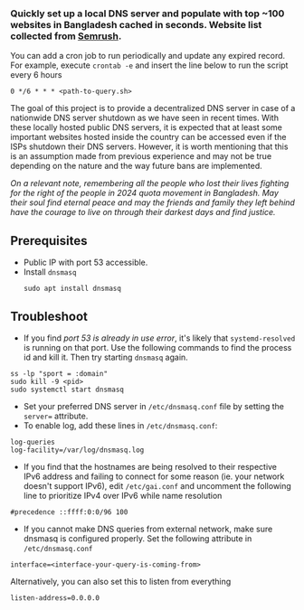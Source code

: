 ### Quickly set up a local DNS server and populate with top ~100 websites in Bangladesh cached in seconds. Website list collected from [Semrush](https://www.semrush.com/trending-websites/bd/all).
You can add a cron job to run periodically and update any expired record. For example, execute `crontab -e` and insert the line below to run the script every 6 hours
```
0 */6 * * * <path-to-query.sh>
```

The goal of this project is to provide a decentralized DNS server in case of a nationwide DNS server shutdown as we have seen in recent times. With these locally hosted public DNS servers, it is expected that at least some important websites hosted inside the country can be accessed even if the ISPs shutdown their DNS servers. However, it is worth mentioning that this is an assumption made from previous experience and may not be true depending on the nature and the way future bans are implemented.

_On a relevant note, remembering all the people who lost their lives fighting for the right of the people in 2024 quota movement in Bangladesh. May their soul find eternal peace and may the friends and family they left behind have the courage to live on through their darkest days and find justice._

## Prerequisites
- Public IP with port 53 accessible.
- Install `dnsmasq`
  ```
  sudo apt install dnsmasq
  ```

## Troubleshoot
- If you find _port 53 is already in use error_, it's likely that `systemd-resolved` is running on that port. Use the following commands to find the process id and kill it. Then try starting `dnsmasq` again.
```
ss -lp "sport = :domain"
sudo kill -9 <pid>
sudo systemctl start dnsmasq
```
- Set your preferred DNS server in `/etc/dnsmasq.conf` file by setting the `server=` attribute.
- To enable log, add these lines in `/etc/dnsmasq.conf`:
```
log-queries
log-facility=/var/log/dnsmasq.log
```
- If you find that the hostnames are being resolved to their respective IPv6 address and failing to connect for some reason (ie. your network doesn't support IPv6),
 edit `/etc/gai.conf` and uncomment the following line to prioritize IPv4 over IPv6 while name resolution
```
#precedence ::ffff:0:0/96 100
```
- If you cannot make DNS queries from external network, make sure dnsmasq is configured properly. Set the following attribute in `/etc/dnsmasq.conf`
```
interface=<interface-your-query-is-coming-from>
```
Alternatively, you can also set this to listen from everything
```
listen-address=0.0.0.0
```
